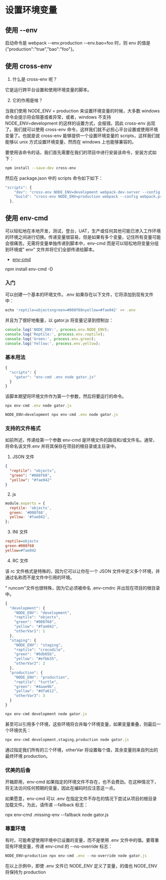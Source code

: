 # 设置环境变量

## 使用 --env

启动命令是 webpack --env.production --env.bao=foo 时，则 env 的值是 {"production":"true","bao":"foo"}。

## 使用 cross-env

1. 什么是 cross-env 呢？

它是运行跨平台设置和使用环境变量的脚本。

2. 它的作用是啥？

当我们使用 NODE_ENV = production 来设置环境变量的时候，大多数 windows 命令会提示将会阻塞或者异常，或者，windows 不支持 NODE_ENV=development 的这样的设置方式，会报错。因此 cross-env 出现了。我们就可以使用 cross-env 命令，这样我们就不必担心平台设置或使用环境变量了。也就是说 cross-env 能够提供一个设置环境变量的 scripts，这样我们就能够以 unix 方式设置环境变量，然而在 windows 上也能够兼容的。

要使用该命令的话，我们首先需要在我们的项目中进行安装该命令，安装方式如下：

```bash
npm install --save-dev cross-env
```

然后在 package.json 中的 scripts 命令如下如下：

```js
"scripts": {
    "dev": "cross-env NODE_ENV=development webpack-dev-server --config webpack.development.config.js",
    "build": "cross-env NODE_ENV=production webpack --config webpack.production.config.js"
  },
```

## 使用 env-cmd

可以轻松地在本地开发，测试，登台，UAT，生产或任何其他可能已渗入工作环境的环境之间进行切换。传递变量很容易，但是如果有多个变量，记住所有变量可能会很痛苦。无需将变量单独传递到脚本中，env-cmd 而是可以轻松地将变量分组到环境或" env" 文件并将它们全部传递给脚本。

- [env-cmd](https://www.npmjs.com/package/env-cmd)

npm install env-cmd -D

### 入门

可以创建一个基本的环境文件。.env 如果存在以下文件，它将添加到现有文件中：

```js
echo 'reptile=objectxngreen=#008f68nyellow=#fae042' >> .env
```

并且为了很好地衡量，以 gator.js 将变量记录到控制台：

```js
console.log('NODE_ENV:', process.env.NODE_ENV);
console.log('Reptile:', process.env.reptile);
console.log('Green:', process.env.green);
console.log('Yellow:', process.env.yellow);
```

### 基本用法

```js
{
  "scripts": {
    "gator": "env-cmd .env node gator.js"
  }
}
```

该脚本期望将环境文件作为第一个参数，然后将要运行的命令。

```js
npx env-cmd .env node gator.js
```

```js
NODE_ENV=development npx env-cmd .env node gator.js
```

### 支持的文件格式

如前所述，传递给第一个参数 env-cmd 是环境文件的路径和/或文件名。通常，将命名该文件.env 并将其保存在项目的根目录或主目录中。

1. JSON 文件

```json
{
  "reptile": "objectx",
  "green": "#008f68",
  "yellow": "#fae042"
}
```

2. js

```js
module.exports = {
  reptile: 'objectx',
  green: '#008f68',
  yellow: '#fae042',
};
```

3. INI 文件

```ini
reptile=objectx
green-#008f68
yellow=#fae042
```

4. RC 文件

该 rc 文件格式是特殊的，因为它可以让你在一个 JSON 文件中定义多个环境，并通过名称而不是文件中引用的环境。

" runcom"文件也很特殊，因为它必须被命名 .env-cmdrc 并出现在项目的根目录中。

```js
{
  "development": {
    "NODE_ENV": "development",
    "reptile": "objectx",
    "green": "#008f68",
    "yellow": "#fae042",
    "otherVar1": 1
  },
  "staging": {
    "NODE_ENV": "staging",
    "reptile": "crocodile",
    "green": "#6db65b",
    "yellow": "#efbb35",
    "otherVar2": 2
  },
  "production": {
    "NODE_ENV": "production",
    "reptile": "turtle",
    "green": "#4aae9b",
    "yellow": "#dfa612",
    "otherVar3": 3
  }
}
```

```js
npx env-cmd development node gator.js
```

甚至可以引用多个环境，这些环境将合并每个环境变量，如果变量重叠，则最后一个环境优先：

```js
npx env-cmd development,staging,production node gator.js
```

通过指定我们所有的三个环境，otherVar 将设置每个值，其余变量则来自列出的最终环境 production。

### 优美的后备

开箱即用，env-cmd 如果指定的环境文件不存在，也不会费劲。在这种情况下，将无法访问任何预期的变量，因此在编码时应注意这一点。

如果愿意，env-cmd 可以 .env 在指定文件不存在的情况下尝试从项目的根目录加载文件。为此，请传递 --fallback 标志：

npx env-cmd .missing-env --fallback node gator.js

### 尊重环境

有时，可能希望使用环境中已设置的变量，而不是使用 .env 文件中的值。要尊重现有环境变量，传递 env-cmd 的 --no-override 标志：

```js
NODE_ENV=production npx env-cmd .env --no-override node gator.js
```

在以上示例中，即使 .env 文件已 NODE_ENV 定义了变量，的值也 NODE_ENV 将保持为 production
